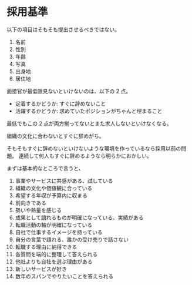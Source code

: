 # 採用基準

以下の項目はそもそも提出させるべきではない。

1. 名前
2. 性別
3. 年齢
4. 写真
5. 出身地
6. 居住地

面接官が最低限見ないといけないのは、以下の 2 点。

- 定着するかどうか: すぐに辞めないこと
- 活躍するかどうか: 求めていたポジションがちゃんと埋まること

最低でもこの 2 点が両方揃ってないとまた求人しないといけなくなる。

組織の文化に合わないとすぐに辞めがち。

そもそもすぐに辞めないといけないような環境を作っているなら採用以前の問題。
連続して何人もすぐに辞めるようなら明らかにおかしい。

まずは基本的なところで言うと、

1. 事業やサービスに共感がある、試している
2. 組織の文化や価値観に合っている
3. 希望する年収が予算内に収まる
4. 前向きである
5. 勢いや熱量を感じる
6. 成果として語れるものが明確になっている、実績がある
7. 転職活動の軸が明確になっている
8. 自社で仕事するイメージを持っている
9. 自分の言葉で語れる、誰かの受け売りで話さない
10. 転職する理由に納得できる
11. 各質問を端的に整理して答えられる
12. 他社よりも自社を選ぶ理由がある
13. 新しいサービスが好き
14. 数年のスパンでやりたいことを答えられる

